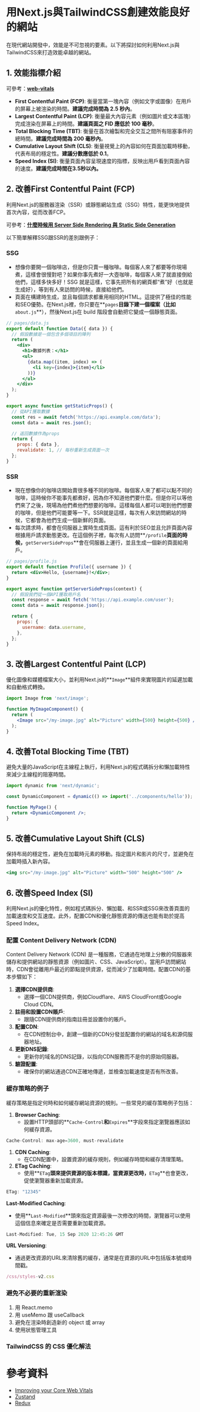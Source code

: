 # ****用Next.js與TailwindCSS創建效能良好的網站****

在現代網站開發中，效能是不可忽視的要素。以下將探討如何利用Next.js與TailwindCSS來打造效能卓越的網站。

## **1. 效能指標介紹**

可參考：**[web-vitals](https://github.com/CAFECA-IO/KnowledgeManagement/blob/master/tools/web-vitals.md#web-vitals)**

- **First Contentful Paint (FCP)**: 衡量當第一塊內容（例如文字或圖像）在用戶的屏幕上被渲染的時間。**建議完成時間為 2.5 秒內**。
- **Largest Contentful Paint (LCP)**: 衡量最大內容元素（例如圖片或文本區塊）完成渲染在屏幕上的時間。**建議頁面之 FID 應低於 100 毫秒**。
- **Total Blocking Time (TBT)**: 衡量在首次繪製和完全交互之間所有阻塞事件的總時間。**建議完成時間為 200 毫秒內**。
- **Cumulative Layout Shift (CLS)**: 衡量視覺上的內容如何在頁面加載時移動，代表布局的穩定性。**建議分數應低於 0.1**。
- **Speed Index (SI)**: 衡量頁面內容呈現速度的指標，反映出用戶看到頁面內容的速度。**建議完成時間在3.5秒以內。**

## **2. 改善First Contentful Paint (FCP)**

利用Next.js的服務器渲染（SSR）或靜態網站生成（SSG）特性，能更快地提供首次內容，從而改善FCP。

可參考：**[什麼時候用 Server Side Rendering 與 Static Side Generation](https://github.com/CAFECA-IO/KnowledgeManagement/blob/master/NextJs/SSR_vs_SSG.md#%E4%BB%80%E9%BA%BC%E6%99%82%E5%80%99%E7%94%A8-server-side-rendering-%E8%88%87-static-side-generation)**

以下簡單解釋SSG跟SSR的差別跟例子：

### SSG

- 想像你要開一個咖啡店，但是你只賣一種咖啡。每個客人來了都要等你現場煮，這樣會很慢對吧？如果你事先煮好一大壺咖啡，每個客人來了就直接倒給他們，這樣多快多好！SSG 就是這樣，它事先把所有的網頁都“煮”好（也就是生成好），等到有人來訪問的時候，直接給他們。
- 頁面在構建時生成，並且每個請求都重用相同的HTML。這提供了極佳的性能和SEO優勢。在Next.js裡，你只要在**`pages`**目錄下建一個檔案（比如**`about.js`**），然後Next.js在 build 階段會自動把它變成一個靜態頁面。

```jsx
// pages/data.js
export default function Data({ data }) {
  // 假設數據是一個包含多個項目的陣列
  return (
    <div>
      <h1>數據列表：</h1>
      <ul>
        {data.map((item, index) => (
          <li key={index}>{item}</li>
        ))}
      </ul>
    </div>
  );
}

export async function getStaticProps() {
  // 從API獲取數據
  const res = await fetch('https://api.example.com/data');
  const data = await res.json();

  // 返回數據作為props
  return {
    props: { data },
    revalidate: 1, // 每秒重新生成頁面一次
  };
}
```

### SSR

- 現在想像你的咖啡店開始賣很多種不同的咖啡。每個客人來了都可以點不同的咖啡，這時候你不能事先都煮好，因為你不知道他們要什麼。但是你可以等他們來了之後，現場為他們煮他們想要的咖啡。這樣每個人都可以喝到他們想要的咖啡，但是他們可能要等一下。SSR就是這樣，每次有人來訪問網站的時候，它都會為他們生成一個新鮮的頁面。
- 每次請求時，都會在伺服器上實時生成頁面。這有利於SEO並且允許頁面內容根據用戶請求動態更改。在這個例子裡，每次有人訪問**`/profile`**頁面的時候，**`getServerSideProps`**會在伺服器上運行，並且生成一個新的頁面給用戶。

```jsx
// pages/profile.js
export default function Profile({ username }) {
  return <div>Hello, {username}!</div>;
}

export async function getServerSideProps(context) {
  // 假設我們從一個API獲取用戶名
  const response = await fetch('https://api.example.com/user');
  const data = await response.json();

  return {
    props: {
      username: data.username,
    },
  };
}
```

## **3. 改善Largest Contentful Paint (LCP)**

優化圖像和媒體檔案大小，並利用Next.js的**`Image`**組件來實現圖片的延遲加載和自動格式轉換。

```jsx
import Image from 'next/image';

function MyImageComponent() {
  return (
    <Image src="/my-image.jpg" alt="Picture" width={500} height={500} />
  );
}
```

## **4. 改善Total Blocking Time (TBT)**

避免大量的JavaScript在主線程上執行，利用Next.js的程式碼拆分和懶加載特性來減少主線程的阻塞時間。

```jsx
import dynamic from 'next/dynamic';

const DynamicComponent = dynamic(() => import('../components/hello'));

function MyPage() {
  return <DynamicComponent />;
}
```

## **5. 改善Cumulative Layout Shift (CLS)**

保持布局的穩定性，避免在加載時元素的移動。指定圖片和影片的尺寸，並避免在加載時插入新內容。

```jsx
<img src="/my-image.jpg" alt="Picture" width="500" height="500" />
```

## **6. 改善Speed Index (SI)**

利用Next.js的優化特性，例如程式碼拆分、懶加載、和SSR或SSG來改善頁面的加載速度和交互速度。此外，配置CDN和優化靜態資源的傳送也能有助於提高Speed Index。

### **配置 Content Delivery Network (CDN)**

Content Delivery Network (CDN) 是一種服務，它通過在地理上分散的伺服器來儲存和提供網站的靜態資源（例如圖片、CSS、JavaScript）。當用戶訪問網站時，CDN會從離用戶最近的節點提供資源，從而減少了加載時間。配置CDN的基本步驟如下：

1. **選擇CDN提供商**:
    - 選擇一個CDN提供商，例如Cloudflare、AWS CloudFront或Google Cloud CDN。
2. **註冊和設置CDN賬戶**:
    - 跟隨CDN提供商的指南註冊並設置你的賬戶。
3. **配置CDN**:
    - 在CDN控制台中，創建一個新的CDN分發並配置你的網站的域名和源伺服器地址。
4. **更新DNS記錄**:
    - 更新你的域名的DNS記錄，以指向CDN服務而不是你的原始伺服器。
5. **驗證配置**:
    - 確保你的網站通過CDN正確地傳遞，並檢查加載速度是否有所改善。

### **緩存策略的例子**

緩存策略是指定何時和如何緩存網站資源的規則。一些常見的緩存策略例子包括：

1. **Browser Caching**:
    - 設置HTTP頭部的**`Cache-Control`**和**`Expires`**字段來指定瀏覽器應該如何緩存資源。

```jsx
Cache-Control: max-age=3600, must-revalidate
```

1. **CDN Caching**:
    - 在CDN配置中，設置資源的緩存規則，例如緩存時間和緩存清理策略。
2. **ETag Caching**:
    - 使用**`ETag`**頭來提供資源的版本標識，當資源更改時，**`ETag`**也會更改，促使瀏覽器重新加載資源。

```jsx
ETag: "12345"
```

**Last-Modified Caching**:

- 使用**`Last-Modified`**頭來指定資源最後一次修改的時間，瀏覽器可以使用這個信息來確定是否需要重新加載資源。

```jsx
Last-Modified: Tue, 15 Sep 2020 12:45:26 GMT
```

**URL Versioning**:

- 通過更改資源的URL來清除舊的緩存，通常是在資源的URL中包括版本號或時間戳。

```jsx
/css/styles-v2.css
```

### 避免不必要的重新渲染

1. 用 React.memo
2. 用 useMemo 跟 useCallback
3. 避免在渲染時創造新的 object 或 array
4. 使用狀態管理工具

### TailwindCSS 的 CSS 優化解法


# 參考資料

- [Improving your Core Web Vitals](https://nextjs.org/learn/seo/improve)
- [Zustand](https://docs.pmnd.rs/zustand/getting-started/introduction)
- [Redux](https://redux-toolkit.js.org/)
